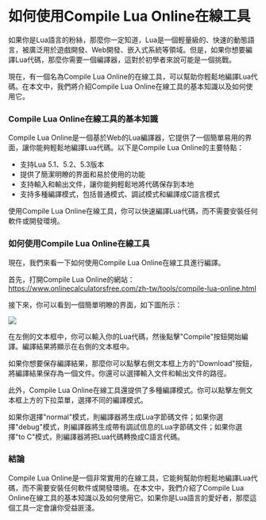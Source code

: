 如何使用Compile Lua Online在線工具
==========================

如果你是Lua語言的粉絲，那麼你一定知道，Lua是一個輕量級的、快速的動態語言，被廣泛用於遊戲開發、Web開發、嵌入式系統等領域。但是，如果你想要編譯Lua代碼，那麼你需要一個編譯器，這對於初學者來說可能是一個挑戰。

現在，有一個名為Compile Lua Online的在線工具，可以幫助你輕鬆地編譯Lua代碼。在本文中，我們將介紹Compile Lua Online在線工具的基本知識以及如何使用它。

### Compile Lua Online在線工具的基本知識

Compile Lua Online是一個基於Web的Lua編譯器，它提供了一個簡單易用的界面，讓你能夠輕鬆地編譯Lua代碼。以下是Compile Lua Online的主要特點：

- 支持Lua 5.1、5.2、5.3版本
- 提供了簡潔明瞭的界面和易於使用的功能
- 支持輸入和輸出文件，讓你能夠輕鬆地將代碼保存到本地
- 支持多種編譯模式，包括普通模式、調試模式和編譯成C語言模式

使用Compile Lua Online在線工具，你可以快速編譯Lua代碼，而不需要安裝任何軟件或開發環境。

### 如何使用Compile Lua Online在線工具

現在，我們來看一下如何使用Compile Lua Online在線工具進行編譯。

首先，打開Compile Lua Online的網站：<https://www.onlinecalculatorsfree.com/zh-tw/tools/compile-lua-online.html>

接下來，你可以看到一個簡單明瞭的界面，如下圖所示：

![](https://i.imgur.com/dccESkY.png)

在左側的文本框中，你可以輸入你的Lua代碼，然後點擊"Compile"按鈕開始編譯。編譯結果將顯示在右側的文本框中。

如果你想要保存編譯結果，那麼你可以點擊右側文本框上方的"Download"按鈕，將編譯結果保存為一個文件。你還可以選擇輸入文件和輸出文件的路徑。

此外，Compile Lua Online在線工具還提供了多種編譯模式。你可以點擊左側文本框上方的下拉菜單，選擇不同的編譯模式。

如果你選擇"normal"模式，則編譯器將生成Lua字節碼文件；如果你選擇"debug"模式，則編譯器將生成帶有調試信息的Lua字節碼文件；如果你選擇"to C"模式，則編譯器將把Lua代碼轉換成C語言代碼。

### 結論

Compile Lua Online是一個非常實用的在線工具，它能夠幫助你輕鬆地編譯Lua代碼，而不需要安裝任何軟件或開發環境。在本文中，我們介紹了Compile Lua Online在線工具的基本知識以及如何使用它。如果你是Lua語言的愛好者，那麼這個工具一定會讓你受益匪淺。